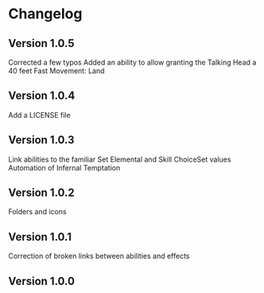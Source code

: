 # Changelog

## Version 1.0.5
Corrected a few typos
Added an ability to allow granting the Talking Head a 40 feet Fast Movement: Land

## Version 1.0.4
Add a LICENSE file

## Version 1.0.3
Link abilities to the familiar
Set Elemental and Skill ChoiceSet values
Automation of Infernal Temptation

## Version 1.0.2
Folders and icons

## Version 1.0.1
Correction of broken links between abilities and effects

## Version 1.0.0

